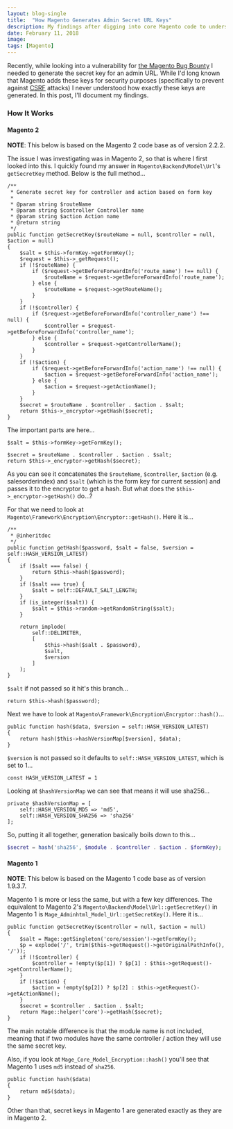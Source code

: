 ```yaml
---
layout: blog-single
title:  "How Magento Generates Admin Secret URL Keys"
description: My findings after digging into core Magento code to understand how admin secret URL keys are generated.
date: February 11, 2018
image: 
tags: [Magento]
---
```


Recently, while looking into a vulnerability for [the Magento Bug Bounty](https://bugcrowd.com/magento) I needed to generate the secret key for an admin URL. While I'd long known that Magento adds these keys for security purposes (specifically to prevent against [CSRF](https://www.owasp.org/index.php/Cross-Site_Request_Forgery_(CSRF)) attacks) I never understood how exactly these keys are generated. In this post, I'll document my findings.

<!-- excerpt_separator -->

### How It Works

#### Magento 2

<div class="tout tout--secondary">
<p><strong>NOTE</strong>: This below is based on the Magento 2 code base as of version 2.2.2.</p>
</div>


The issue I was investigating was in Magento 2, so that is where I first looked into this. I quickly found my answer in `Magento\Backend\Model\Url`'s `getSecretKey` method. Below is the full method...

```php?start_inline=1
/**
 * Generate secret key for controller and action based on form key
 *
 * @param string $routeName
 * @param string $controller Controller name
 * @param string $action Action name
 * @return string
 */
public function getSecretKey($routeName = null, $controller = null, $action = null)
{
    $salt = $this->formKey->getFormKey();
    $request = $this->_getRequest();
    if (!$routeName) {
        if ($request->getBeforeForwardInfo('route_name') !== null) {
            $routeName = $request->getBeforeForwardInfo('route_name');
        } else {
            $routeName = $request->getRouteName();
        }
    }
    if (!$controller) {
        if ($request->getBeforeForwardInfo('controller_name') !== null) {
            $controller = $request->getBeforeForwardInfo('controller_name');
        } else {
            $controller = $request->getControllerName();
        }
    }
    if (!$action) {
        if ($request->getBeforeForwardInfo('action_name') !== null) {
            $action = $request->getBeforeForwardInfo('action_name');
        } else {
            $action = $request->getActionName();
        }
    }
    $secret = $routeName . $controller . $action . $salt;
    return $this->_encryptor->getHash($secret);
}
```

The important parts are here...

```php?start_inline=1
$salt = $this->formKey->getFormKey();

$secret = $routeName . $controller . $action . $salt;
return $this->_encryptor->getHash($secret);
```

As you can see it concatenates the `$routeName`, `$controller`, `$action` (e.g. salesorderindex) and `$salt` (which is the form key for current session) and passes it to the encryptor to get a hash. But what does the `$this->_encryptor->getHash()` do...?

For that we need to look at `Magento\Framework\Encryption\Encryptor::getHash()`. Here it is...

```php?start_inline=1
/**
 * @inheritdoc
 */
public function getHash($password, $salt = false, $version = self::HASH_VERSION_LATEST)
{
    if ($salt === false) {
        return $this->hash($password);
    }
    if ($salt === true) {
        $salt = self::DEFAULT_SALT_LENGTH;
    }
    if (is_integer($salt)) {
        $salt = $this->random->getRandomString($salt);
    }

    return implode(
        self::DELIMITER,
        [
            $this->hash($salt . $password),
            $salt,
            $version
        ]
    );
}
```

`$salt` if not passed so it hit's this branch...

```php?start_inline=1
return $this->hash($password);
```

Next we have to look at `Magento\Framework\Encryption\Encryptor::hash()`...

```php?start_inline=1
public function hash($data, $version = self::HASH_VERSION_LATEST)
{
    return hash($this->hashVersionMap[$version], $data);
}
```

`$version` is not passed so it defaults to `self::HASH_VERSION_LATEST`, which is set to 1...

```php?start_inline=1
const HASH_VERSION_LATEST = 1
```

Looking at `$hashVersionMap` we can see that means it will use sha256...

```php?start_inline=1
private $hashVersionMap = [
    self::HASH_VERSION_MD5 => 'md5',
    self::HASH_VERSION_SHA256 => 'sha256'
];
```

So, putting it all together, generation basically boils down to this...

```php
$secret = hash('sha256', $module . $controller . $action . $formKey);
```

#### Magento 1

<div class="tout tout--secondary">
<p><strong>NOTE</strong>: This below is based on the Magento 1 code base as of version 1.9.3.7.</p>
</div>

Magento 1 is more or less the same, but with a few key differences. The equivalent to Magento 2's `Magento\Backend\Model\Url::getSecretKey()` in Magento 1 is `Mage_Adminhtml_Model_Url::getSecretKey()`. Here it is...

```php?start_inline=1
public function getSecretKey($controller = null, $action = null)
{
    $salt = Mage::getSingleton('core/session')->getFormKey();
    $p = explode('/', trim($this->getRequest()->getOriginalPathInfo(), '/'));
    if (!$controller) {
        $controller = !empty($p[1]) ? $p[1] : $this->getRequest()->getControllerName();
    }
    if (!$action) {
        $action = !empty($p[2]) ? $p[2] : $this->getRequest()->getActionName();
    }
    $secret = $controller . $action . $salt;
    return Mage::helper('core')->getHash($secret);
}
```

The main notable difference is that the module name is not included, meaning that if two modules have the same controller / action they will use the same secret key.

Also, if you look at `Mage_Core_Model_Encryption::hash()` you'll see that Magento 1 uses `md5` instead of `sha256`.

```php?start_inline=1
public function hash($data)
{
    return md5($data);
}
```

Other than that, secret keys in Magento 1 are generated exactly as they are in Magento 2.